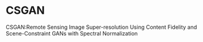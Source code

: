 # CSGAN
CSGAN:Remote Sensing Image Super-resolution Using Content Fidelity and Scene-Constraint GANs with Spectral Normalization 
